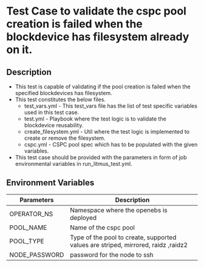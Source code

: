 # Test Case to validate the cspc pool creation is failed when the blockdevice has filesystem already on it.

## Description
   - This test is capable of validating if the pool creation is failed when the specified blockdevices has filesystem.
   - This test constitutes the below files.
     - test_vars.yml - This test_vars file has the list of test specific variables used in this test case.
     - test.yml - Playbook where the test logic is to validate the blockdevice reusability.
     - create_filesystem.yml - Util where the test logic is implemented to create or remove the filesystem. 
     - cspc.yml  - CSPC pool spec which has to be populated with the given variables.
   - This test case should be provided with the parameters in form of job environmental variables in run_litmus_test.yml.

## Environment Variables

| Parameters              | Description                                                                       |
| ----------------------- | --------------------------------------------------------------------------------- |
| OPERATOR_NS             | Namespace where the openebs is deployed                                           |
| POOL_NAME               | Name of the cspc pool                                                             |
| POOL_TYPE               | Type of the pool to create, supported values are striped, mirrored, raidz ,raidz2 |
| NODE_PASSWORD           | password for the node to ssh                                                      |

